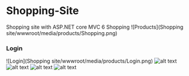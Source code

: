 # Shopping-Site
Shopping site with ASP.NET core MVC 6
Shopping
![Products](Shopping site/wwwroot/media/products/Shopping.png)
### Login
![Login](Shopping site/wwwroot/media/products/Login.png)
![alt text](myimage.png)
![alt text](myimage.png)
![alt text](myimage.png)
![alt text](myimage.png)


